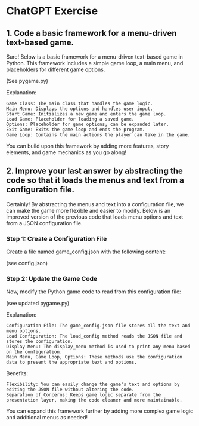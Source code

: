 # ChatGPT Exercise

## 1. Code a basic framework for a menu-driven text-based game.

Sure! Below is a basic framework for a menu-driven text-based game in Python. This framework includes a simple game loop, a main menu, and placeholders for different game options.

(See pygame.py)

Explanation:

    Game Class: The main class that handles the game logic.
    Main Menu: Displays the options and handles user input.
    Start Game: Initializes a new game and enters the game loop.
    Load Game: Placeholder for loading a saved game.
    Options: Placeholder for game options; can be expanded later.
    Exit Game: Exits the game loop and ends the program.
    Game Loop: Contains the main actions the player can take in the game.

You can build upon this framework by adding more features, story elements, and game mechanics as you go along!

## 2. Improve your last answer by abstracting the code so that it loads the menus and text from a configuration file.

Certainly! By abstracting the menus and text into a configuration file, we can make the game more flexible and easier to modify. Below is an improved version of the previous code that loads menu options and text from a JSON configuration file.

### Step 1: Create a Configuration File

Create a file named game_config.json with the following content:

(see config.json)

### Step 2: Update the Game Code

Now, modify the Python game code to read from this configuration file:

(see updated pygame.py)

Explanation:

    Configuration File: The game_config.json file stores all the text and menu options.
    Load Configuration: The load_config method reads the JSON file and stores the configuration.
    Display Menu: The display_menu method is used to print any menu based on the configuration.
    Main Menu, Game Loop, Options: These methods use the configuration data to present the appropriate text and options.

Benefits:

    Flexibility: You can easily change the game's text and options by editing the JSON file without altering the code.
    Separation of Concerns: Keeps game logic separate from the presentation layer, making the code cleaner and more maintainable.

You can expand this framework further by adding more complex game logic and additional menus as needed!
